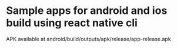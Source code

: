 # Sample apps for android and ios build using react native cli

APK available at android/build/outputs/apk/release/app-release.apk
